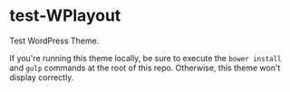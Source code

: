 # test-WPlayout
Test WordPress Theme.

If you're running this theme locally, be sure to execute the `bower install` and `gulp` commands at the root of this repo. Otherwise, this theme won't display correctly.
